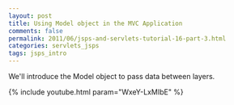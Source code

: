 ```yaml
---           
layout: post
title: Using Model object in the MVC Application
comments: false
permalink: 2011/06/jsps-and-servlets-tutorial-16-part-3.html
categories: servlets_jsps
tags: jsps_intro
---
```


We'll introduce the Model object to pass data between layers.

{% include youtube.html param="WxeY-LxMIbE" %}